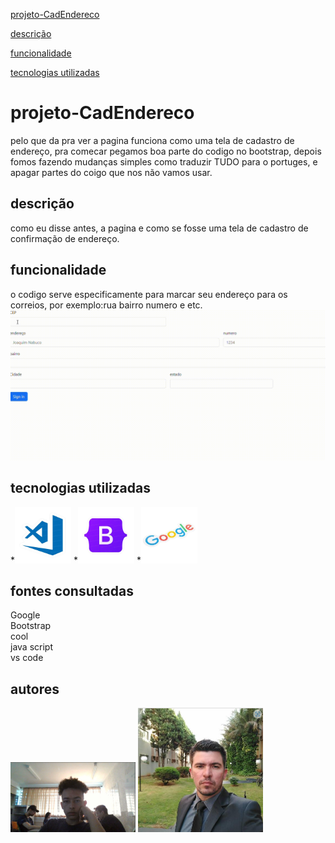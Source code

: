 
[projeto-CadEndereco](#projeto-cadendereco)

[descrição](#--descri%C3%A7%C3%A3o)

[funcionalidade](#funcionalidade)

[tecnologias utilizadas](#tecnologias-utilizadas)

# projeto-CadEndereco
 pelo que da pra ver a pagina funciona como uma tela de cadastro de endereço, pra comecar pegamos boa parte do codigo no bootstrap, depois fomos fazendo mudanças simples como traduzir TUDO para o portuges, e apagar partes do coigo que nos não vamos usar.

 ##  descrição
 como eu disse antes, a pagina e como se fosse uma tela de cadastro de confirmação de endereço.
 ## funcionalidade
o codigo serve especificamente para marcar seu endereço para os correios, por exemplo:rua bairro  numero e etc.
 ![gif](gif/20230920-1533-46.7249721.gif)
## tecnologias utilizadas
*<img src="img/6f5c1808-2ac6-411b-8f21-4fe0762e66da-removebg-preview.png" width="90px">
*<img src="img2/d7813419-4c70-44df-a4d6-b651bbaded86-removebg-preview.png" width="90px">
*<img src="img3/f5cac8bc-832c-438d-b879-7bfbfb4dc0b7-removebg-preview.png" width="90px">
## fontes consultadas 

Google<br>
Bootstrap<br>
cool<br>
java script<br>
vs code<br>
## autores

<img src="autor1/Captura de tela 2023-10-03 080731.png" width="200px">

<img src="autor2/leo.png" width="200px">
